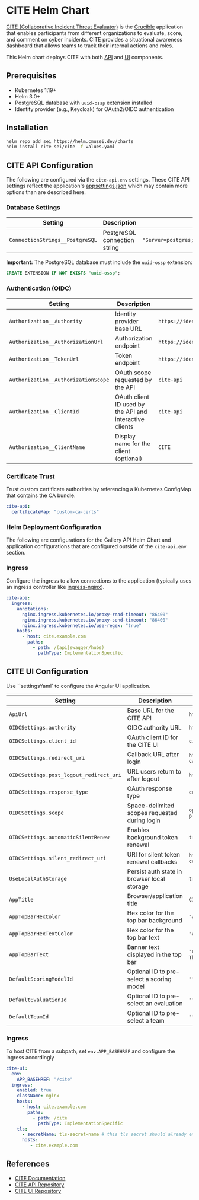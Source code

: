 # CITE Helm Chart

[CITE (Collaborative Incident Threat Evaluator)](https://cmu-sei.github.io/crucible/cite/) is the [Crucible](https://cmu-sei.github.io/crucible/) application that enables participants from different organizations to evaluate, score, and comment on cyber incidents. CITE provides a situational awareness dashboard that allows teams to track their internal actions and roles.

This Helm chart deploys CITE with both [API](https://github.com/cmu-sei/CITE.Api) and [UI](https://github.com/cmu-sei/CITE.Ui) components.

## Prerequisites

- Kubernetes 1.19+
- Helm 3.0+
- PostgreSQL database with `uuid-ossp` extension installed
- Identity provider (e.g., Keycloak) for OAuth2/OIDC authentication

## Installation

```bash
helm repo add sei https://helm.cmusei.dev/charts
helm install cite sei/cite -f values.yaml
```

## CITE API Configuration

The following are configured via the `cite-api.env` settings. These CITE API settings reflect the application's [appsettings.json](https://github.com/cmu-sei/CITE.Api/blob/development/Cite.Api/appsettings.json) which may contain more options than are described here.

### Database Settings

| Setting | Description | Example |
|---------|-------------|---------|
| `ConnectionStrings__PostgreSQL` | PostgreSQL connection string | `"Server=postgres;Port=5432;Database=cite;Username=cite;Password=PASSWORD;"` |

**Important:** The PostgreSQL database must include the `uuid-ossp` extension:

```sql
CREATE EXTENSION IF NOT EXISTS "uuid-ossp";
```

### Authentication (OIDC)

| Setting | Description | Example |
|---------|-------------|---------|
| `Authorization__Authority` | Identity provider base URL | `https://identity.example.com` |
| `Authorization__AuthorizationUrl` | Authorization endpoint | `https://identity.example.com/connect/authorize` |
| `Authorization__TokenUrl` | Token endpoint | `https://identity.example.com/connect/token` |
| `Authorization__AuthorizationScope` | OAuth scope requested by the API | `cite-api` |
| `Authorization__ClientId` | OAuth client ID used by the API and interactive clients | `cite-api` |
| `Authorization__ClientName` | Display name for the client (optional) | `CITE` |

### Certificate Trust

Trust custom certificate authorities by referencing a Kubernetes ConfigMap that contains the CA bundle.

```yaml
cite-api:
  certificateMap: "custom-ca-certs"
```

### Helm Deployment Configuration

The following are configurations for the Gallery API Helm Chart and application configurations that are configured outside of the `cite-api.env` section.

### Ingress

Configure the ingress to allow connections to the application (typically uses an ingress controller like [ingress-nginx](https://github.com/kubernetes/ingress-nginx)).

```yaml
cite-api:
  ingress:
    annotations:
      nginx.ingress.kubernetes.io/proxy-read-timeout: "86400"
      nginx.ingress.kubernetes.io/proxy-send-timeout: "86400"
      nginx.ingress.kubernetes.io/use-regex: "true"
    hosts:
      - host: cite.example.com
        paths:
          - path: /(api|swagger/hubs)
            pathType: ImplementationSpecific
```

## CITE UI Configuration

Use ``settingsYaml` to configure the Angular UI application.

| Setting | Description | Example |
|---------|-------------|---------|
| `ApiUrl` | Base URL for the CITE API | `https://cite.example.com` |
| `OIDCSettings.authority` | OIDC authority URL | `https://identity.example.com/` |
| `OIDCSettings.client_id` | OAuth client ID for the CITE UI | `cite-ui` |
| `OIDCSettings.redirect_uri` | Callback URL after login | `https://cite.example.com/auth-callback` |
| `OIDCSettings.post_logout_redirect_uri` | URL users return to after logout | `https://cite.example.com` |
| `OIDCSettings.response_type` | OAuth response type | `code` |
| `OIDCSettings.scope` | Space-delimited scopes requested during login | `openid profile alloy-api player-api vm-api cite-api` |
| `OIDCSettings.automaticSilentRenew` | Enables background token renewal | `true` |
| `OIDCSettings.silent_redirect_uri` | URI for silent token renewal callbacks | `https://cite.example.com/auth-callback-silent` |
| `UseLocalAuthStorage` | Persist auth state in browser local storage | `true` |
| `AppTitle` | Browser/application title | `CITE` |
| `AppTopBarHexColor` | Hex color for the top bar background | `"#2d69b4"` |
| `AppTopBarHexTextColor` | Hex color for the top bar text | `"#FFFFFF"` |
| `AppTopBarText` | Banner text displayed in the top bar | `"CITE - Collaborative Incident Threat Evaluator"` |
| `DefaultScoringModelId` | Optional ID to pre-select a scoring model | `""` |
| `DefaultEvaluationId` | Optional ID to pre-select an evaluation | `""` |
| `DefaultTeamId` | Optional ID to pre-select a team | `""` |

### Ingress

To host CITE from a subpath, set `env.APP_BASEHREF` and configure the ingress accordingly

```yaml
cite-ui:
  env:
    APP_BASEHREF: "/cite"
  ingress:
    enabled: true
    className: nginx
    hosts:
      - host: cite.example.com
        paths:
          - path: /cite
            pathType: ImplementationSpecific
    tls:
      - secretName: tls-secret-name # this tls secret should already exist
      hosts:
         - cite.example.com
```

## References

- [CITE Documentation](https://cmu-sei.github.io/crucible/cite/)
- [CITE API Repository](https://github.com/cmu-sei/CITE.Api)
- [CITE UI Repository](https://github.com/cmu-sei/CITE.Ui)
